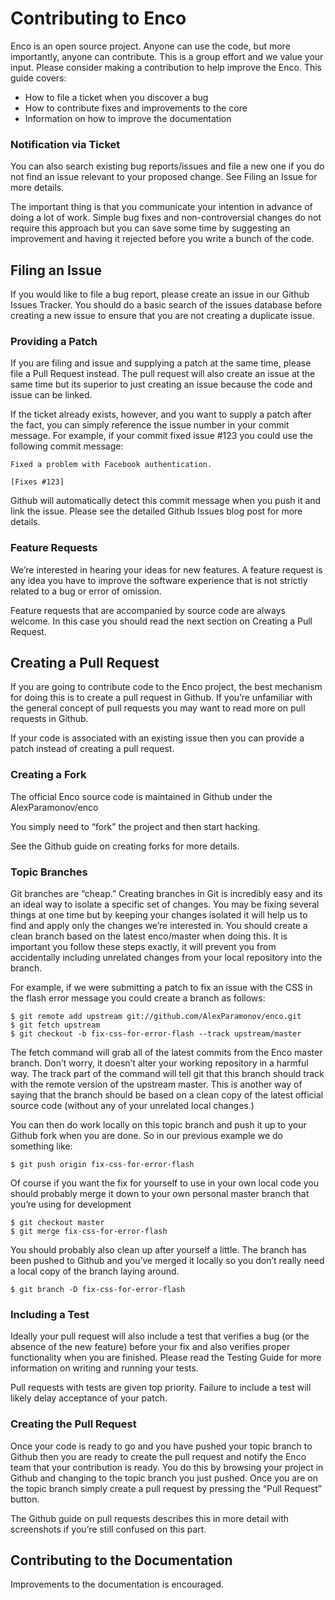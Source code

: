Contributing to Enco
==========================
Enco is an open source project. Anyone can use the code, but more importantly, anyone can contribute. This is a
 group effort and we value your input. Please consider making a contribution to help improve the Enco. This
 guide covers:

* How to file a ticket when you discover a bug
* How to contribute fixes and improvements to the core
* Information on how to improve the documentation

### Notification via Ticket

You can also search existing bug reports/issues and file a new one if you do not find an issue relevant to your
 proposed change. See Filing an Issue for more details.

The important thing is that you communicate your intention in advance of doing a lot of work. Simple bug fixes and
 non-controversial changes do not require this approach but you can save some time by suggesting an improvement and
 having it rejected before you write a bunch of the code.

## Filing an Issue

If you would like to file a bug report, please create an issue in our Github Issues Tracker. You should do a basic
 search of the issues database before creating a new issue to ensure that you are not creating a duplicate issue.

### Providing a Patch

If you are filing and issue and supplying a patch at the same time, please file a Pull Request instead. The pull
 request will also create an issue at the same time but its superior to just creating an issue because the code and
 issue can be linked.

If the ticket already exists, however, and you want to supply a patch after the fact,
 you can simply reference the issue number in your commit message. For example, if your commit fixed issue #123 you
 could use the following commit message:

    Fixed a problem with Facebook authentication.

    [Fixes #123]
Github will automatically detect this commit message when you push it and link the issue. Please see the detailed
 Github Issues blog post for more details.

### Feature Requests

We’re interested in hearing your ideas for new features. A feature request is any idea you have to improve the software experience that
 is not strictly related to a bug or error of omission.

Feature requests that are accompanied by source code are always welcome. In this case you should read the next
 section on Creating a Pull Request.

## Creating a Pull Request

If you are going to contribute code to the Enco project, the best mechanism for doing this is to create a pull
 request in Github. If you’re unfamiliar with the general concept of pull requests you may want to read more on pull
 requests in Github.

If your code is associated with an existing issue then you can provide a patch instead of creating a pull request.

### Creating a Fork

The official Enco source code is maintained in Github under the AlexParamonov/enco

You simply need to “fork” the project and then start hacking.

See the Github guide on creating forks for more details.

### Topic Branches

Git branches are “cheap.” Creating branches in Git is incredibly easy and its an ideal way to isolate a specific set
 of changes. You may be fixing several things at one time but by keeping your changes isolated it will help us to
 find and apply only the changes we’re interested in. You should create a clean branch based on the latest
 enco/master when doing this. It is important you follow these steps exactly,
 it will prevent you from accidentally including unrelated changes from your local repository into the branch.

For example, if we were submitting a patch to fix an issue with the CSS in the flash error message you could create
 a branch as follows:

    $ git remote add upstream git://github.com/AlexParamonov/enco.git
    $ git fetch upstream
    $ git checkout -b fix-css-for-error-flash --track upstream/master

The fetch command will grab all of the latest commits from the Enco master branch. Don’t worry,
 it doesn’t alter your working repository in a harmful way. The track part of the command will tell git that this
 branch should track with the remote version of the upstream master. This is another way of saying that the branch
 should be based on a clean copy of the latest official source code (without any of your unrelated local changes.)

You can then do work locally on this topic branch and push it up to your Github fork when you are done. So in our
 previous example we do something like:

    $ git push origin fix-css-for-error-flash

Of course if you want the fix for yourself to use in your own local code you should probably merge it down to your
 own personal master branch that you’re using for development

    $ git checkout master
    $ git merge fix-css-for-error-flash

You should probably also clean up after yourself a little. The branch has been pushed to Github and you’ve merged it
  locally so you don’t really need a local copy of the branch laying around.

    $ git branch -D fix-css-for-error-flash

### Including a Test

Ideally your pull request will also include a test that verifies a bug (or the absence of the new feature) before
 your fix and also verifies proper functionality when you are finished. Please read the Testing Guide for more
 information on writing and running your tests.

Pull requests with tests are given top priority. Failure to include a test will likely delay acceptance of your patch.

### Creating the Pull Request

Once your code is ready to go and you have pushed your topic branch to Github then you are ready to create the pull
 request and notify the Enco team that your contribution is ready. You do this by browsing your project in
 Github and changing to the topic branch you just pushed. Once you are on the topic branch simply create a pull
 request by pressing the “Pull Request” button.

The Github guide on pull requests describes this in more detail with screenshots if you’re still confused on this
 part.

## Contributing to the Documentation
Improvements to the documentation is encouraged.